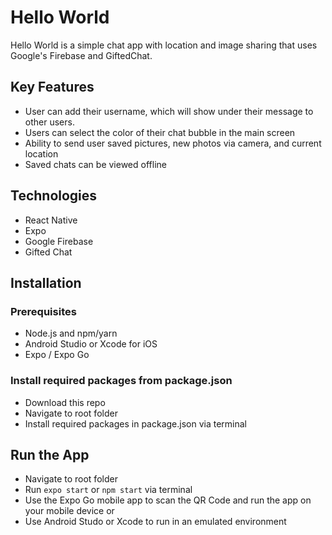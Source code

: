 # Hello World

Hello World is a simple chat app with location and image sharing that uses Google's Firebase and GiftedChat.

## Key Features

-   User can add their username, which will show under their message to other users.
-   Users can select the color of their chat bubble in the main screen
-   Ability to send user saved pictures, new photos via camera, and current location
-   Saved chats can be viewed offline

## Technologies

-   React Native
-   Expo
-   Google Firebase
-   Gifted Chat

## Installation

### Prerequisites

-   Node.js and npm/yarn
-   Android Studio or Xcode for iOS
-   Expo / Expo Go

### Install required packages from package.json

-   Download this repo
-   Navigate to root folder 
-   Install required packages in package.json via terminal

## Run the App

-   Navigate to root folder
-   Run `expo start` or `npm start` via terminal
-   Use the Expo Go mobile app to scan the QR Code and run the app on your mobile device or
-   Use Android Studo or Xcode to run in an emulated environment
